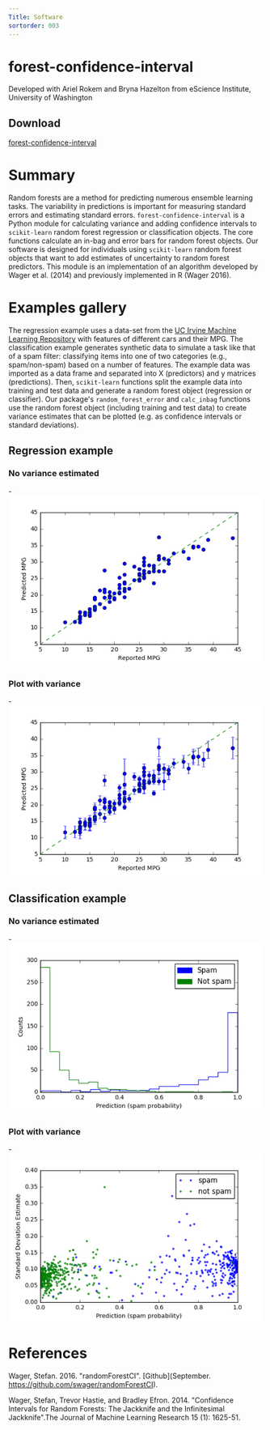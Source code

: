 ```yaml
---
Title: Software
sortorder: 003
---
```

# forest-confidence-interval 
Developed with Ariel Rokem and Bryna Hazelton from eScience Institute, University of Washington

## Download
[forest-confidence-interval](https://pypi.python.org/pypi/forestci/0.1)

# Summary
Random forests are a method for predicting numerous ensemble learning tasks. The variability in predictions is important for measuring standard errors and estimating standard errors. `forest-confidence-interval` is a Python module for calculating variance and adding confidence intervals to `scikit-learn` random forest regression or classification objects. The core functions calculate an in-bag and error bars for random forest objects. Our software is designed for individuals using `scikit-learn` random forest objects that want to add estimates of uncertainty to random forest predictors. This module is an implementation of an algorithm developed by Wager et al. (2014) and previously implemented in R (Wager 2016).


# Examples gallery
The regression example uses a data-set from the [UC Irvine Machine Learning Repository](https://archive.ics.uci.edu/ml/datasets/Auto+MPG) with features of different cars and their MPG. The classification example generates synthetic data to simulate a task like that of a spam filter: classifying items into one of two categories (e.g., spam/non-spam) based on a number of features. The example data was imported as a data frame and separated into X (predictors) and y matrices (predictions). Then, `scikit-learn` functions split the example data into training and test data and generate a random forest object (regression or classifier). Our package's `random_forest_error` and `calc_inbag` functions use the random forest object (including training and test data) to create variance estimates that can be plotted (e.g. as confidence intervals or standard deviations). 

## Regression example

### No variance estimated
-![plot-mpg-no-variance](../images/plot_mpg_no_variance.png)

### Plot with variance
-![plot-mpg-variance](../images/plot_mpg.png)

## Classification example
### No variance estimated
-![plot-spam-no-variance](../images/plot_spam_no_variance.png)

### Plot with variance
-![plot-spam](../images/plot_spam.png)

# References

Wager, Stefan. 2016. "randomForestCI". [Github](September. https://github.com/swager/randomForestCI).

Wager, Stefan, Trevor Hastie, and Bradley Efron. 2014. "Confidence Intervals for Random Forests: The Jackknife and the Infinitesimal Jackknife".The Journal of Machine Learning Research 15 (1): 1625-51.
